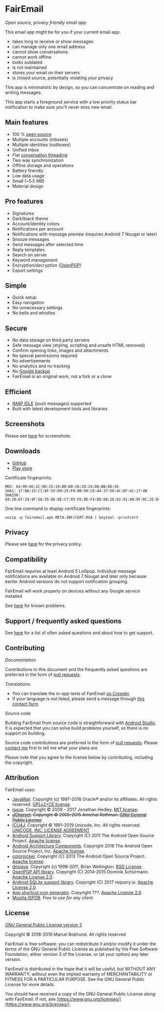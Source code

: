 # FairEmail

*Open source, privacy friendly email app*

This email app might be for you if your current email app:

* takes long to receive or show messages
* can manage only one email address
* cannot show conversations
* cannot work offline
* looks outdated
* is not maintained
* stores your email on their servers
* is closed source, potentially violating your privacy

This app is minimalistic by design, so you can concentrate on reading and writing messages.

This app starts a foreground service with a low priority status bar notification to make sure you'll never miss new email.

## Main features

* 100 % [open source](https://github.com/M66B/open-source-email/blob/master/LICENSE)
* Multiple accounts (inboxes)
* Multiple identities (outboxes)
* Unified inbox
* Flat [conversation threading](https://en.wikipedia.org/wiki/Conversation_threading)
* Two way synchronization
* Offline storage and operations
* Battery friendly
* Low data usage
* Small (~5.5 MB)
* Material design

## Pro features

* Signatures
* Dark/black theme
* Account/identity colors
* Notifications per account
* Notifications with message preview (requires Android 7 Nougat or later)
* Snooze messages
* Send messages after selected time
* Reply templates
* Search on server
* Keyword management
* Encryption/decryption ([OpenPGP](https://www.openpgp.org/))
* Export settings

## Simple

* Quick setup
* Easy navigation
* No unnecessary settings
* No bells and whistles

## Secure

* No data storage on third party servers
* Safe message view (styling, scripting and unsafe HTML removed)
* Confirm opening links, images and attachments
* No special permissions required
* No advertisements
* No analytics and no tracking
* No [Google backup](https://developer.android.com/guide/topics/data/backup)
* FairEmail is an original work, not a fork or a clone

## Efficient

* [IMAP IDLE](https://en.wikipedia.org/wiki/IMAP_IDLE) (push messages) supported
* Built with latest development tools and libraries

## Screenshots

Please see [here](https://email.faircode.eu/#screenshots) for screenshots.

## Downloads

* [GitHub](https://github.com/M66B/open-source-email/releases)
* [Play store](https://play.google.com/apps/testing/eu.faircode.email)

Certificate fingerprints:

```
MD5: 64:90:8E:2C:0D:25:29:B0:D0:26:2D:24:D8:BB:66:56
SHA1: 17:BA:15:C1:AF:55:D9:25:F9:8B:99:CE:A4:37:5D:4C:DF:4C:17:4B
SHA256: E0:20:67:24:9F:5A:35:0E:0E:C7:03:FE:9D:F4:DD:68:2E:02:91:A0:9F:0C:2E:04:10:50:BB:E7:C0:64:F5:C9
```

One line command to display certificate fingerprints:

```unzip -p fairemail.apk META-INF/CERT.RSA | keytool -printcert```

## Privacy

Please see [here](https://github.com/M66B/open-source-email/blob/master/PRIVACY.md#fairemail) for the privacy policy.

## Compatibility

FairEmail requires at least Android 5 Lollipop.
Individual message notifications are available on Android 7 Nougat and later only
because earlier Android versions do not support notification grouping.

FairEmail will work properly on devices without any Google service installed.

See [here](https://github.com/M66B/open-source-email/blob/master/FAQ.md#known-problems) for known problems.

## Support / frequently asked questions

See [here](https://github.com/M66B/open-source-email/blob/master/FAQ.md) for a list of often asked questions and about how to get support.

## Contributing

*Documentation*

Contributions to this document and the frequently asked questions
are preferred in the form of [pull requests](https://help.github.com/articles/creating-a-pull-request/).

*Translations*

* You can translate the in-app texts of FairEmail [on Crowdin](https://crowdin.com/project/open-source-email)
* If your language is not listed, please send a message through [this contact form](https://contact.faircode.eu/?product=other)

*Source code*

Building FairEmail from source code is straightforward with [Android Studio](http://developer.android.com/sdk/).
It is expected that you can solve build problems yourself, so there is no support on building.

Source code contributions are preferred in the form of [pull requests](https://help.github.com/articles/creating-a-pull-request/).
Please [contact me](https://contact.faircode.eu/?product=other) first to tell me what your plans are.

Please note that you agree to the license below by contributing, including the copyright.

## Attribution

FairEmail uses:

* [JavaMail](https://projects.eclipse.org/projects/ee4j.javamail). Copyright (c) 1997-2018 Oracle® and/or its affiliates. All rights reserved. [GPLv2+CE license](https://javaee.github.io/javamail/JavaMail-License).
* [jsoup](https://jsoup.org/). Copyright © 2009 - 2017 Jonathan Hedley. [MIT license](https://jsoup.org/license).
* ~~[JCharset](http://www.freeutils.net/source/jcharset/). Copyright © 2005-2015 Amichai Rothman. [GNU General Public License](http://www.freeutils.net/source/jcharset/#license)~~
* [ICU4J](http://site.icu-project.org). Copyright © 1991-2019 Unicode, Inc. All rights reserved. [UNICODE, INC. LICENSE AGREEMENT](http://www.unicode.org/copyright.html#License)
* [Android Support Library](https://developer.android.com/tools/support-library/). Copyright (C) 2011 The Android Open Source Project. [Apache license](https://android.googlesource.com/platform/frameworks/support/+/master/LICENSE.txt).
* [Android Architecture Components](https://developer.android.com/topic/libraries/architecture/). Copyright 2018 The Android Open Source Project, Inc. [Apache license](https://github.com/googlesamples/android-architecture-components/blob/master/LICENSE).
* [colorpicker](https://android.googlesource.com/platform/frameworks/opt/colorpicker). Copyright (C) 2013 The Android Open Source Project. [Apache license](https://android.googlesource.com/platform/frameworks/opt/colorpicker/+/master/src/com/android/colorpicker/ColorPickerDialog.java).
* [dnsjava](http://www.xbill.org/dnsjava/). Copyright (c) 1998-2011, Brian Wellington. [BSD License](https://sourceforge.net/p/dnsjava/code/HEAD/tree/trunk/LICENSE).
* [OpenPGP API library](https://github.com/open-keychain/openpgp-api). Copyright (C) 2014-2015 Dominik Schürmann. [Apache License 2.0](https://github.com/open-keychain/openpgp-api/blob/master/LICENSE).
* [Android SQLite support library](https://github.com/requery/sqlite-android). Copyright (C) 2017 requery.io. [Apache License 2.0](https://github.com/requery/sqlite-android/blob/master/LICENSE).
* [App shortcut icon generator](https://romannurik.github.io/AndroidAssetStudio/icons-app-shortcut.html). Copyright ???. [Apache License 2.0](https://github.com/romannurik/AndroidAssetStudio/blob/master/LICENSE).
* [Mozilla ISPDB](https://developer.mozilla.org/en-US/docs/Mozilla/Thunderbird/Autoconfiguration#ISPDB). *Free to use for any client.*

## License

[GNU General Public License version 3](https://www.gnu.org/licenses/gpl.txt)

Copyright &copy; 2018-2019 Marcel Bokhorst. All rights reserved

FairEmail is free software: you can redistribute it and/or modify
it under the terms of the GNU General Public License as published by
the Free Software Foundation, either version 3 of the License, or
(at your option) any later version.

FairEmail is distributed in the hope that it will be useful,
but WITHOUT ANY WARRANTY; without even the implied warranty of
MERCHANTABILITY or FITNESS FOR A PARTICULAR PURPOSE.  See the
GNU General Public License for more details.

You should have received a copy of the GNU General Public License
along with FairEmail. If not, see [https://www.gnu.org/licenses/](https://www.gnu.org/licenses/).
